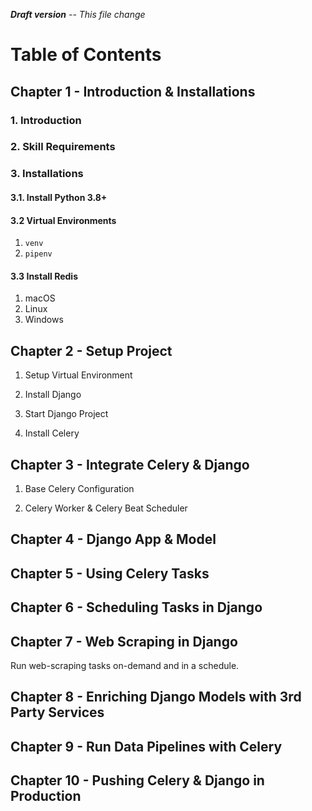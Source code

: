 ***Draft version** -- This file change*


# Table of Contents

## Chapter 1 - Introduction &  Installations
### 1. Introduction

### 2. Skill Requirements

### 3. Installations
#### 3.1. Install Python 3.8+

#### 3.2 Virtual Environments
1. `venv`
2. `pipenv`

#### 3.3 Install Redis
1. macOS 
2. Linux
3. Windows


## Chapter 2 - Setup Project

1. Setup Virtual Environment

2. Install Django

3. Start Django Project

4. Install Celery

## Chapter 3 - Integrate Celery & Django

1. Base Celery Configuration

2. Celery Worker & Celery Beat Scheduler

## Chapter 4 - Django App & Model

## Chapter 5 - Using Celery Tasks

## Chapter 6 - Scheduling Tasks in Django

## Chapter 7 - Web Scraping in Django
Run web-scraping tasks on-demand and in a schedule.

## Chapter 8 - Enriching Django Models with 3rd Party Services

## Chapter 9 - Run Data Pipelines with Celery

## Chapter 10 - Pushing Celery & Django in Production
